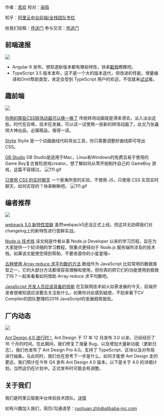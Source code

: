 作者：[若欢](https://github.com/ruohuan)
校对：[染陌](https://github.com/answershuto)

知乎：[阿里云中台前端/全栈团队专栏](https://zhuanlan.zhihu.com/aliyun)

给我们投稿：[传送门](https://github.com/aliyunfe/weekly/issues/new)
参与交流：[传送门](https://github.com/aliyunfe/weekly/issues/11)


## 前端速报
![](https://img.alicdn.com/tfs/TB1T43Fa4iH3KVjSZPfXXXBiVXa-2560-600.jpg)

* Angular 8 发布，想知道新版本都有哪些特性，快来[戳我](https://blog.angular.io/version-8-of-angular-smaller-bundles-cli-apis-and-alignment-with-the-ecosystem-af0261112a27?gi=2f3222b6f822)瞧瞧吧。
* TypeScript 3.5 版本发布，这不是一个大的版本迭代，但改进的性能，增量编译和Omit帮助类型，肯定会受到 TypeScript 用户的欢迎，不信就来[试试](https://devblogs.microsoft.com/typescript/announcing-typescript-3-5/)看。
## 趣前端
![](https://img.alicdn.com/tfs/TB19FgGa3KG3KVjSZFLXXaMvXXa-2560-600.jpg)

[你用的那些CSS转场动画可以换一换了](https://www.zhangxinxu.com/wordpress/2019/05/css-transfer-animation/)
传统转场动画就是滑来滑去，淡入淡出这些。时代在召唤，技术在发展，可以试一试使用一些新的转场动画了。此文乃张鑫旭大神出品，必属精品，值得一读。

[Stylie](https://github.com/jeremyckahn/stylie)
Stylie 是一个动画曲线代码导出工具，你只需要调整好曲线即可导出 CSS。

[GB Studio](https://github.com/chrismaltby/gb-studio)
GB Studio是适用于Mac，Linux和Windows的免费且易于使用的Game Boy复古冒险游戏creator。想了解如何从零开始制作自己的 GameBoy 游戏，这篇不容错过。
![111.gif](https://gw.alicdn.com/tfs/TB1yTPDbUWF3KVjSZPhXXXclXXa-600-428.gif) 

[只使用 CSS 的实时聊天](https://github.com/kkuchta/css-only-chat/blob/master/README.md)
一个匪夷所思的实验，不使用 JS，只使用 CSS 实现实时聊天，如何实现的？快来瞅瞅吧。
![111.gif](https://gw.alicdn.com/tfs/TB1EwrDbMKG3KVjSZFLXXaMvXXa-480-300.gif) 

## 编者推荐
![](https://img.alicdn.com/tfs/TB11G3Ga2WG3KVjSZFPXXXaiXXa-2560-600.jpg)

[webpack 5.0 新特性尝鲜](https://mp.weixin.qq.com/s?__biz=MzAwNTAzMjcxNg==&mid=2651425648&idx=1&sn=4ea1ceae6b6393a0e344b9f7344e40b4&chksm=80dff513b7a87c0574dd701cb96128033445a66c93dc1b2e2c8ce73d685a9184b73e523660e5&mpshare=1&scene=2&srcid=&from=timeline&ascene=2&devicetype=androi)
虽然webpack5还没正式上线，但这并无妨碍我们对changelog上的新特性进行尝鲜实战。

[Node.js 技术栈](https://www.nodejs.red)
该文档是作者从事 Node.js Developer 以来的学习历程，旨在为大家提供一个较详细的学习教程，侧重点更倾向于 Node.js 服务端所涉及的技术栈，如果该文能使您得到帮助，不要吝啬你的小星星哦~

[五种使用 Array reduce 求平均数的方法](https://jrsinclair.com/articles/2019/five-ways-to-average-with-js-reduce/)
数组作为 JavaScript 比较常用的数据类型之一，它的大部分方法都很容易理解和使用，但你真的把它们的功能使用到极致了吗？一起来看看如何借助 Array reduce 求平均数吧。

[JavaScript 开发人员应该具备的技能](https://cvcompiler.com/blog/game-of-frameworks-javascript-trends-of-2019/)
在互联网技术如火如荼发展的今天，前端开发者很难知道应该要去关注些什么，如果你对此感到疑惑，不妨来看下CV Compiler的团队整理的2019 JavaScript的发展趋势报告。

## 厂内动态
![](https://img.alicdn.com/tfs/TB1GNoHa.uF3KVjSZK9XXbVtXXa-2560-600.jpg)

[Ant Design 4.0 进行时！](https://www.yuque.com/ant-design/ant-design/antd4-in-progress)
Ant Design 于 17 年 12 月发布 3.0 以来，已经经历了 16 个月的时间。在此期间，我们修复了海量 Bug、以及增加大量新功能（更新日志）。我们也发布了 Ant Design Pro 4.0。支持了 TypeScript、区块以及对布局进行抽象。与此同时，我们也在思考下一步是什么，如何才能使 Ant Design 走的更远，我们预计在今年 Q4 发布 Ant Design 4.0 版本。以下是关于 4.0 的详细计划，当然这仍在计划中。正式发布时可能会有调整。


## 关于我们

我们是阿里云智能中台体验技术团队。[详情](https://github.com/aliyunfe/weekly/blob/master/about.md)

如有兴趣加入我们，简历/沟通请至：ruohuan.zhh@alibaba-inc.com